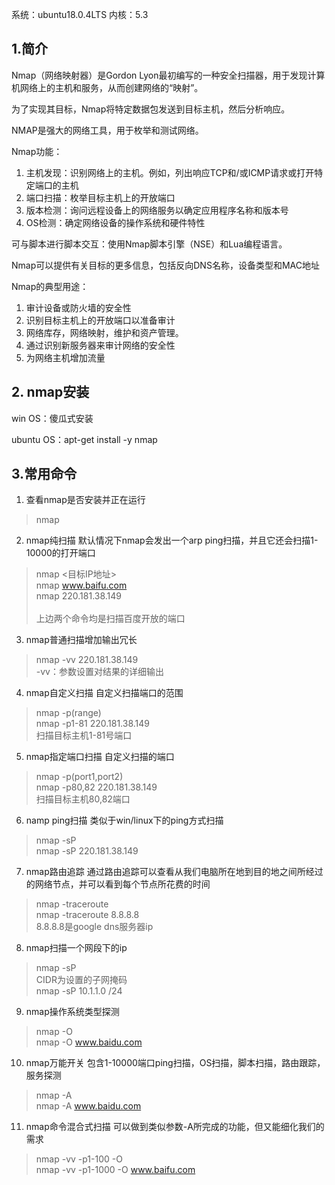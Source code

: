 系统：ubuntu18.0.4LTS
内核：5.3

## 1.简介
Nmap（网络映射器）是Gordon Lyon最初编写的一种安全扫描器，用于发现计算机网络上的主机和服务，从而创建网络的“映射”。

为了实现其目标，Nmap将特定数据包发送到目标主机，然后分析响应。

NMAP是强大的网络工具，用于枚举和测试网络。

Nmap功能：
1. 主机发现：识别网络上的主机。例如，列出响应TCP和/或ICMP请求或打开特定端口的主机
2. 端口扫描：枚举目标主机上的开放端口
3. 版本检测：询问远程设备上的网络服务以确定应用程序名称和版本号
4. OS检测：确定网络设备的操作系统和硬件特性

可与脚本进行脚本交互：使用Nmap脚本引擎（NSE）和Lua编程语言。

Nmap可以提供有关目标的更多信息，包括反向DNS名称，设备类型和MAC地址

Nmap的典型用途：
1. 审计设备或防火墙的安全性
2. 识别目标主机上的开放端口以准备审计
3. 网络库存，网络映射，维护和资产管理。
4. 通过识别新服务器来审计网络的安全性
5. 为网络主机增加流量

## 2. nmap安装
win OS：傻瓜式安装

ubuntu OS：apt-get install -y nmap

## 3.常用命令
1. 查看nmap是否安装并正在运行
> nmap

2. nmap纯扫描
默认情况下nmap会发出一个arp ping扫描，并且它还会扫描1-10000的打开端口
> nmap <目标IP地址><br>
> nmap www.baifu.com<br>
> nmap 220.181.38.149<br>
> <br>
> 上边两个命令均是扫描百度开放的端口

3. nmap普通扫描增加输出冗长
> nmap -vv 220.181.38.149<br>
> -vv：参数设置对结果的详细输出

4. nmap自定义扫描
自定义扫描端口的范围
> nmap -p(range) <target IP><br>
> nmap -p1-81 220.181.38.149<br>
> 扫描目标主机1-81号端口<br>

5. nmap指定端口扫描
自定义扫描的端口
> nmap -p(port1,port2)<target IP><br>
> nmap -p80,82 220.181.38.149<br>
> 扫描目标主机80,82端口

6. namp ping扫描
类似于win/linux下的ping方式扫描
> nmap -sP <target IP><br>
> nmap -sP 220.181.38.149

7. nmap路由追踪
通过路由追踪可以查看从我们电脑所在地到目的地之间所经过的网络节点，并可以看到每个节点所花费的时间
> nmap -traceroute <target IP><br>
> nmap -traceroute 8.8.8.8<br>
> 8.8.8.8是google dns服务器ip

8. nmap扫描一个网段下的ip
> nmap -sP <network address> </CIDR> <br>
> CIDR为设置的子网掩码<br>
> nmap -sP 10.1.1.0 /24

9. nmap操作系统类型探测
> nmap -O <target IP><br>
> nmap -O www.baidu.com

10. nmap万能开关
包含1-10000端口ping扫描，OS扫描，脚本扫描，路由跟踪，服务探测
> nmap -A <target IP><br>
> nmap -A www.baidu.com<br>

11. nmap命令混合式扫描
可以做到类似参数-A所完成的功能，但又能细化我们的需求
> nmap -vv -p1-100 -O <target IP><br>
> nmap -vv -p1-1000 -O www.baifu.com
